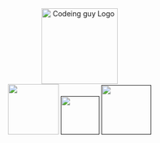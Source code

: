 <div align="center">
  <img src="https://media.giphy.com/media/ZVik7pBtu9dNS/giphy.gif" alt="Codeing guy Logo" width ="150" /></br>
  <a href="https://www.facebook.com"> <img heigth="20" width="100" src="https://img.shields.io/badge/Facebook-blue?style=for-the-badge&logo=facebook&logoColor=white" alt=""/></a>
  <a href=""><img heigth="20" width="76" src="https://img.shields.io/badge/Gmail-red?style=for-the-badge&logo=gmail&logoColor=white" alt=""/></a>
  <a href=""><img heigth="20" width="98"  src="https://img.shields.io/badge/LinkedIn-0077B5?style=for-the-badge&logo=linkedin&logoColor=white" alt=""/></a>
</div>

















<!--[![My GitHub Stats](https://github-readme-stats.vercel.app/api/?username=AydanMurshud&count_private=true&theme=tokyonight&showicons=true)]()


[![My GitHub Language Stats](https://github-readme-stats.vercel.app/api/top-langs/?username=AydanMurshud&langs_count=5&theme=tokyonight)]()






[![GitHub Streak](http://github-readme-streak-stats.herokuapp.com?user=AydanMurshud&theme=neon-dark&date_format=j%20M%5B%20Y%5D&border=DD2727)](https://git.io/streak-stats)






# Hello World!👋 
It's Aydan a programming enthusiast with huge sense of hummor /you can find some funny stuff on my codes 🤣/ eager to learn new things and love to have fun while learning.

<!-- something interesting here!
## 🤴 About me 

Sice early ages I was always curios how the world works and always wanted to solve problems that I encounter such as: 

**6- years old Me**

-Why sea water is salty? 🤔 and proceed to put some sugar on it 🤣. 

Well, that can summarize my passion to solve problems, experiment and learn how the world works. But the world changed since that time and the problems we encounter and will encounter will be connected with technologies -->







<!--
**AydanMurshud/AydanMurshud** is a ✨ _special_ ✨ repository because its `README.md` (this file) appears on your GitHub profile.

Here are some ideas to get you started:

- 🔭 I’m currently working on ...
- 🌱 I’m currently learning ...
- 👯 I’m looking to collaborate on ...
- 🤔 I’m looking for help with ...
- 💬 Ask me about ...
- 📫 How to reach me: ...
- 😄 Pronouns: ...
- ⚡ Fun fact: ...
-->
